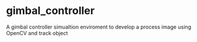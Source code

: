# gimbal_controller
A gimbal controller simualtion enviroment to develop a process image using OpenCV and track object

